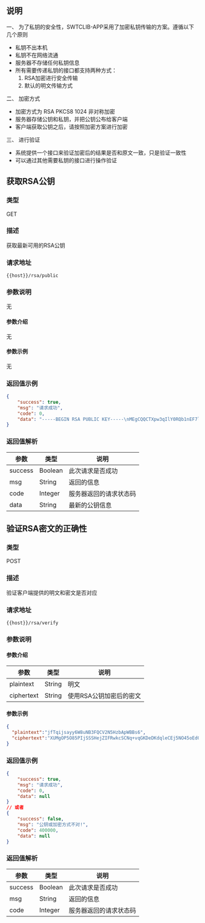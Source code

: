 ## 说明

一、 为了私钥的安全性，SWTCLIB-APP采用了加密私钥传输的方案。遵循以下几个原则

* 私钥不出本机
* 私钥不在网络流通
* 服务器不存储任何私钥信息
* 所有需要传递私钥的接口都支持两种方式：
  1. RSA加密进行安全传输
  2. 默认的明文传输方式

二、 加密方式

* 加密方式为 RSA PKCS8 1024 非对称加密
* 服务器存储公钥和私钥，并把公钥公布给客户端
* 客户端获取公钥之后，请按照加密方案进行加密

三、 进行验证

* 系统提供一个接口来验证加密后的结果是否和原文一致，只是验证一致性
* 可以通过其他需要私钥的接口进行操作验证

## 获取RSA公钥

### 类型 

GET 

### 描述

获取最新可用的RSA公钥

### 请求地址
```
{{host}}/rsa/public
```

### 参数说明

无

#### 参数介绍

无

#### 参数示例

无

### 返回值示例

```JSON
{
    "success": true,
    "msg": "请求成功",
    "code": 0,
    "data": "-----BEGIN RSA PUBLIC KEY-----\nMEgCQQCTXpw3qIlY0RQb1nEF7l1ZHFd94HlM+FF6LBThXNvZ2QjfqkxOvwiORsnh\nMP3YCLYf2CgUR6ywMukI16CGU1JJAgMBAAE=\n-----END RSA PUBLIC KEY-----"
}
```
### 返回值解析

| 参数    | 类型    | 说明                   |
|---------|---------|----------------------|
| success | Boolean | 此次请求是否成功       |
| msg     | String  | 返回的信息             |
| code    | Integer | 服务器返回的请求状态码 |
| data    | String  | 最新的公钥信息         |

## 验证RSA密文的正确性

### 类型 

POST 

### 描述

验证客户端提供的明文和密文是否对应

### 请求地址
```
{{host}}/rsa/verify
```

### 参数说明

#### 参数介绍

| 参数       | 类型   | 说明                    |
|------------|--------|-----------------------|
| plaintext  | String | 明文                    |
| ciphertext | String | 使用RSA公钥加密后的密文 |

#### 参数示例

```JSON
{
  "plaintext":"jfTqijsayy6W8uNB3FQCV2N5HzbApWBBs6",
  "ciphertext":"XUMgOP5O85PIjSSSHejZIFRwkcSCNq+vqGKDeDKdqleCEj5NO45oEd05ETt9xU9ZFWb2Uj06mH+6kk26yIb42DLbw0+6JV2uyesT1rGAzwJvOpxOhnq5qlHBtu3f6rQCMBS5i0Go3BI+RdXAl8WD67IW2wryGfE3AxB/wk2TpR0=",
}
```

### 返回值示例

```JSON
{
    "success": true,
    "msg": "请求成功",
    "code": 0,
    "data": null
}
// 或者
{
    "success": false,
    "msg": "公钥或加密方式不对!",
    "code": 400000,
    "data": null
}
```

### 返回值解析

| 参数    | 类型    | 说明                   |
|---------|---------|----------------------|
| success | Boolean | 此次请求是否成功       |
| msg     | String  | 返回的信息             |
| code    | Integer | 服务器返回的请求状态码 |